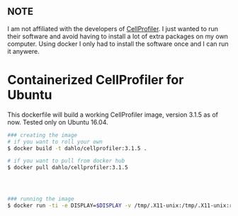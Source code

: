 ## NOTE
I am not affiliated with the developers of [CellProfiler](http://cellprofiler.org/). I just wanted to run their software and avoid having to install a lot of extra packages on my own computer. Using docker I only had to install the software once and I can run it anywere.

# Containerized CellProfiler for Ubuntu

This dockerfile will build a working CellProfiler image, version 3.1.5 as of now. Tested only on Ubuntu 16.04.

```bash
### creating the image
# if you want to roll your own
$ docker build -t dahlo/cellprofiler:3.1.5 .

# if you want to pull from docker hub
$ docker pull dahlo/cellprofiler:3.1.5




### running the image
$ docker run -ti -e DISPLAY=$DISPLAY -v /tmp/.X11-unix:/tmp/.X11-unix:ro dahlo/cellprofiler:3.1.5 
```



